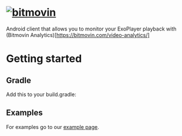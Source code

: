 # [![bitmovin](http://bitmovin-a.akamaihd.net/webpages/bitmovin-logo-github.png)](http://www.bitmovin.com)
Android client that allows you to monitor your ExoPlayer playback with (Bitmovin Analytics)[https://bitmovin.com/video-analytics/]

# Getting started
## Gradle
Add this to your build.gradle:

## Examples
For examples go to our [example page](https://github.com/bitmovin).
